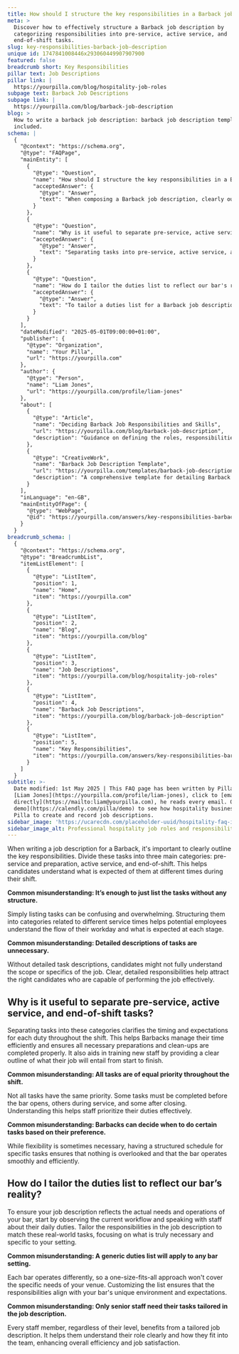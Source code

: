 ```yaml
---
title: How should I structure the key responsibilities in a Barback job description?
meta: >
  Discover how to effectively structure a Barback job description by
  categorizing responsibilities into pre-service, active service, and
  end-of-shift tasks.
slug: key-responsibilities-barback-job-description
unique id: 1747841008446x293060449907907900
featured: false
breadcrumb short: Key Responsibilities
pillar text: Job Descriptions
pillar link: |
  https://yourpilla.com/blog/hospitality-job-roles
subpage text: Barback Job Descriptions
subpage link: |
  https://yourpilla.com/blog/barback-job-description
blog: >
  How to write a barback job description: barback job description template
  included.
schema: |
  {
    "@context": "https://schema.org",
    "@type": "FAQPage",
    "mainEntity": [
      {
        "@type": "Question",
        "name": "How should I structure the key responsibilities in a Barback job description?",
        "acceptedAnswer": {
          "@type": "Answer",
          "text": "When composing a Barback job description, clearly outline the key responsibilities in three main categories: pre-service and preparation, active service, and end-of-shift. Clear categorization helps applicants understand expectations at different stages of their shift and makes the job responsibilities easier to follow."
        }
      },
      {
        "@type": "Question",
        "name": "Why is it useful to separate pre-service, active service, and end-of-shift tasks in a Barback job description?",
        "acceptedAnswer": {
          "@type": "Answer",
          "text": "Separating tasks into pre-service, active service, and end-of-shift categories in a Barback job description clarifies the timing and expectations for each duty. This structure helps Barbacks manage their time efficiently, ensures proper preparation and clean-up, and aids in effectively training new staff by providing a detailed job outline."
        }
      },
      {
        "@type": "Question",
        "name": "How do I tailor the duties list to reflect our bar's reality?",
        "acceptedAnswer": {
          "@type": "Answer",
          "text": "To tailor a duties list for a Barback job description to your bar's reality, observe the current workflow and consult with staff about their daily tasks. Adjust the responsibilities to address the actual demands and operations of your bar, focusing on essential and specific actions."
        }
      }
    ],
    "dateModified": "2025-05-01T09:00:00+01:00",
    "publisher": {
      "@type": "Organization",
      "name": "Your Pilla",
      "url": "https://yourpilla.com"
    },
    "author": {
      "@type": "Person",
      "name": "Liam Jones",
      "url": "https://yourpilla.com/profile/liam-jones"
    },
    "about": [
      {
        "@type": "Article",
        "name": "Deciding Barback Job Responsibilities and Skills",
        "url": "https://yourpilla.com/blog/barback-job-description",
        "description": "Guidance on defining the roles, responsibilities, and necessary skills for a Barback in your establishment."
      },
      {
        "@type": "CreativeWork",
        "name": "Barback Job Description Template",
        "url": "https://yourpilla.com/templates/barback-job-description",
        "description": "A comprehensive template for detailing Barback job roles and requirements, helpful for recruiting qualified candidates."
      }
    ],
    "inLanguage": "en-GB",
    "mainEntityOfPage": {
      "@type": "WebPage",
      "@id": "https://yourpilla.com/answers/key-responsibilities-barback-job-description"
    }
  }
breadcrumb_schema: |
  {
    "@context": "https://schema.org",
    "@type": "BreadcrumbList",
    "itemListElement": [
      {
        "@type": "ListItem",
        "position": 1,
        "name": "Home",
        "item": "https://yourpilla.com"
      },
      {
        "@type": "ListItem",
        "position": 2,
        "name": "Blog",
        "item": "https://yourpilla.com/blog"
      },
      {
        "@type": "ListItem",
        "position": 3,
        "name": "Job Descriptions",
        "item": "https://yourpilla.com/blog/hospitality-job-roles"
      },
      {
        "@type": "ListItem",
        "position": 4,
        "name": "Barback Job Descriptions",
        "item": "https://yourpilla.com/blog/barback-job-description"
      },
      {
        "@type": "ListItem",
        "position": 5,
        "name": "Key Responsibilities",
        "item": "https://yourpilla.com/answers/key-responsibilities-barback-job-description"
      }
    ]
  }
subtitle: >-
  Date modified: 1st May 2025 | This FAQ page has been written by Pilla Founder,
  [Liam Jones](https://yourpilla.com/profile/liam-jones), click to [email Liam
  directly](https://mailto:liam@yourpilla.com), he reads every email. Or [book a
  demo](https://calendly.com/pilla/demo) to see how hospitality businesses use
  Pilla to create and record job descriptions.
sidebar_image: 'https://ucarecdn.com/placeholder-uuid/hospitality-faq-image.jpg'
sidebar_image_alt: Professional hospitality job roles and responsibilities
---
```

When writing a job description for a Barback, it's important to clearly outline the key responsibilities. Divide these tasks into three main categories: pre-service and preparation, active service, and end-of-shift. This helps candidates understand what is expected of them at different times during their shift.

**Common misunderstanding: It’s enough to just list the tasks without any structure.**

Simply listing tasks can be confusing and overwhelming. Structuring them into categories related to different service times helps potential employees understand the flow of their workday and what is expected at each stage.

**Common misunderstanding: Detailed descriptions of tasks are unnecessary.**

Without detailed task descriptions, candidates might not fully understand the scope or specifics of the job. Clear, detailed responsibilities help attract the right candidates who are capable of performing the job effectively.

## Why is it useful to separate pre-service, active service, and end-of-shift tasks?

Separating tasks into these categories clarifies the timing and expectations for each duty throughout the shift. This helps Barbacks manage their time efficiently and ensures all necessary preparations and clean-ups are completed properly. It also aids in training new staff by providing a clear outline of what their job will entail from start to finish.

**Common misunderstanding: All tasks are of equal priority throughout the shift.**

Not all tasks have the same priority. Some tasks must be completed before the bar opens, others during service, and some after closing. Understanding this helps staff prioritize their duties effectively.

**Common misunderstanding: Barbacks can decide when to do certain tasks based on their preference.**

While flexibility is sometimes necessary, having a structured schedule for specific tasks ensures that nothing is overlooked and that the bar operates smoothly and efficiently.

## How do I tailor the duties list to reflect our bar’s reality?

To ensure your job description reflects the actual needs and operations of your bar, start by observing the current workflow and speaking with staff about their daily duties. Tailor the responsibilities in the job description to match these real-world tasks, focusing on what is truly necessary and specific to your setting.

**Common misunderstanding: A generic duties list will apply to any bar setting.**

Each bar operates differently, so a one-size-fits-all approach won't cover the specific needs of your venue. Customizing the list ensures that the responsibilities align with your bar's unique environment and expectations.

**Common misunderstanding: Only senior staff need their tasks tailored in the job description.**

Every staff member, regardless of their level, benefits from a tailored job description. It helps them understand their role clearly and how they fit into the team, enhancing overall efficiency and job satisfaction.
